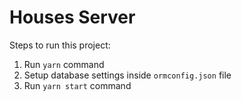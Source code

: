 # Houses Server

Steps to run this project:

1. Run `yarn` command
2. Setup database settings inside `ormconfig.json` file
3. Run `yarn start` command
